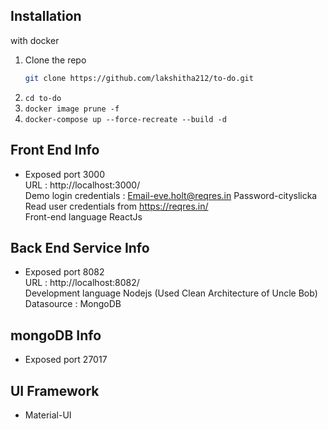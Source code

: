 ## Installation
with docker

1. Clone the repo
   ```sh
   git clone https://github.com/lakshitha212/to-do.git
   ```
2. ``` cd to-do ```
3. ``` docker image prune -f  ```
4. ``` docker-compose up --force-recreate --build -d  ```


## Front End Info

- Exposed port 3000
 </br> URL : http://localhost:3000/
 </br> Demo login credentials : Email-eve.holt@reqres.in  Password-cityslicka
 </br> Read user credentials from https://reqres.in/
 </br> Front-end language ReactJs

## Back End Service Info

- Exposed port 8082
  </br> URL : http://localhost:8082/
  </br> Development language Nodejs (Used Clean Architecture of Uncle Bob)
  </br> Datasource : MongoDB

## mongoDB Info

- Exposed port 27017

## UI Framework
- Material-UI
